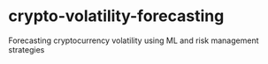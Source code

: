 # crypto-volatility-forecasting
Forecasting cryptocurrency volatility using ML and risk management strategies
